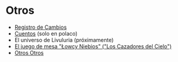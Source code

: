 # Otros

<div class="text-2xl">

- [Registro de Cambios](/other/changelog)
- [Cuentos](/other/stories) (solo en polaco)
- El universo de Livuluria (próximamente)
- [El juego de mesa "Łowcy Niebios" ("Los Cazadores del Cielo")](/other/łowcy-niebios)
- [Otros Otros](/other/other)

</div>